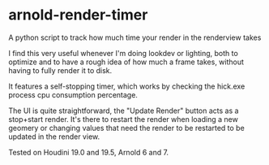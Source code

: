 # arnold-render-timer
A python script to track how much time your render in the renderview takes

I find this very useful whenever I'm doing lookdev or lighting, both to optimize and to have a rough idea of how much a frame takes, without having to fully render it to disk. 

It features a self-stopping timer, which works by checking the hick.exe process cpu consumption percentage.

The UI is quite straightforward, the "Update Render" button acts as a stop+start render. It's there to restart the render when loading a new geomery or changing values that need the render to be restarted to be updated in the render view. 

Tested on Houdini 19.0 and 19.5, Arnold 6 and 7.
